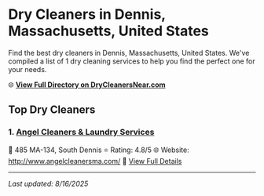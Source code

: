 # Dry Cleaners in Dennis, Massachusetts, United States

Find the best dry cleaners in Dennis, Massachusetts, United States. We've compiled a list of 1 dry cleaning services to help you find the perfect one for your needs.

🌐 **[View Full Directory on DryCleanersNear.com](https://drycleanersnear.com/city/US/Massachusetts/Dennis)**

## Top Dry Cleaners

### 1. [Angel Cleaners & Laundry Services](https://drycleanersnear.com/dryCleaner/688193dea2f5b6ba0749a18e/angel-cleaners-laundry-services)
📍 485 MA-134, South Dennis
⭐ Rating: 4.8/5
🌐 Website: http://www.angelcleanersma.com/
🔗 [View Full Details](https://drycleanersnear.com/dryCleaner/688193dea2f5b6ba0749a18e/angel-cleaners-laundry-services)


---

*Last updated: 8/16/2025*
